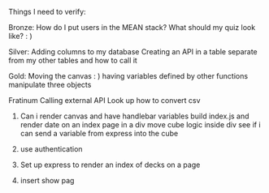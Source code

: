 Things I need to verify:

Bronze:
How do I put users in the MEAN stack?
What should my quiz look like? : )

Silver:
Adding columns to my database
Creating an API in a table separate from my other tables and how to call it

Gold:
Moving the canvas : )
having variables defined by other functions manipulate three objects


Fratinum
Calling external API
Look up how to convert csv


1. Can i render canvas and have handlebar variables
build index.js and render date on an index page in a div
move cube logic inside div
see if i can send a variable from express into the cube
2. use authentication

1. Set up express to render an index of decks on a page
2. insert show pag
